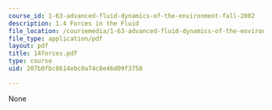 ```yaml
---
course_id: 1-63-advanced-fluid-dynamics-of-the-environment-fall-2002
description: 1.4 Forces in the Fluid
file_location: /coursemedia/1-63-advanced-fluid-dynamics-of-the-environment-fall-2002/207b0fbc8614ebc0a74c8e46d09f3758_14forces.pdf
file_type: application/pdf
layout: pdf
title: 14forces.pdf
type: course
uid: 207b0fbc8614ebc0a74c8e46d09f3758

---
```

None